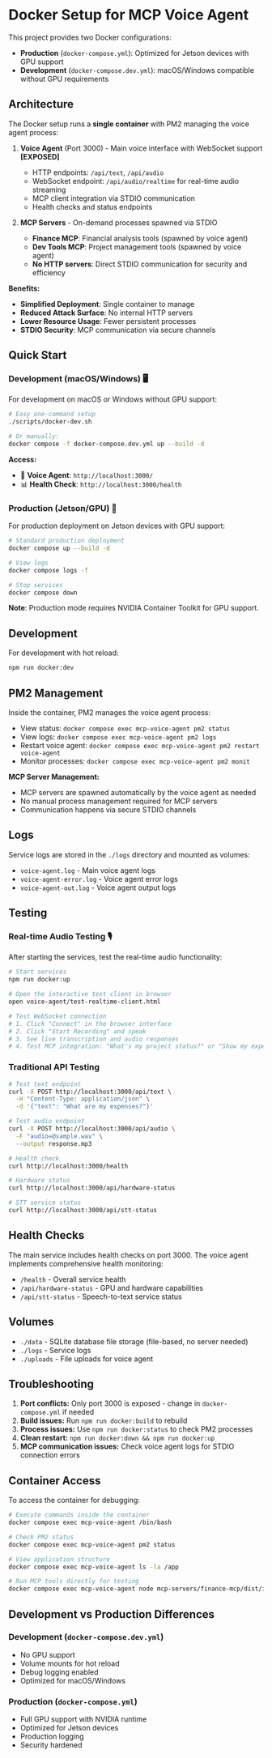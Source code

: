 # Docker Setup for MCP Voice Agent

This project provides two Docker configurations:
- **Production** (`docker-compose.yml`): Optimized for Jetson devices with GPU support
- **Development** (`docker-compose.dev.yml`): macOS/Windows compatible without GPU requirements

## Architecture

The Docker setup runs a **single container** with PM2 managing the voice agent process:

1. **Voice Agent** (Port 3000) - Main voice interface with WebSocket support **[EXPOSED]**
   - HTTP endpoints: `/api/text`, `/api/audio` 
   - WebSocket endpoint: `/api/audio/realtime` for real-time audio streaming
   - MCP client integration via STDIO communication
   - Health checks and status endpoints

2. **MCP Servers** - On-demand processes spawned via STDIO
   - **Finance MCP**: Financial analysis tools (spawned by voice agent)
   - **Dev Tools MCP**: Project management tools (spawned by voice agent)
   - **No HTTP servers**: Direct STDIO communication for security and efficiency

**Benefits:**
- **Simplified Deployment**: Single container to manage
- **Reduced Attack Surface**: No internal HTTP servers
- **Lower Resource Usage**: Fewer persistent processes
- **STDIO Security**: MCP communication via secure channels

## Quick Start

### Development (macOS/Windows) 🖥️

For development on macOS or Windows without GPU support:

```bash
# Easy one-command setup
./scripts/docker-dev.sh

# Or manually:
docker compose -f docker-compose.dev.yml up --build -d
```

**Access:**
- 📱 **Voice Agent**: `http://localhost:3000/`
- 📊 **Health Check**: `http://localhost:3000/health`

### Production (Jetson/GPU) 🚀

For production deployment on Jetson devices with GPU support:

```bash
# Standard production deployment
docker compose up --build -d

# View logs
docker compose logs -f

# Stop services
docker compose down
```

**Note**: Production mode requires NVIDIA Container Toolkit for GPU support.

## Development

For development with hot reload:
```bash
npm run docker:dev
```

## PM2 Management

Inside the container, PM2 manages the voice agent process:

- View status: `docker compose exec mcp-voice-agent pm2 status`
- View logs: `docker compose exec mcp-voice-agent pm2 logs`
- Restart voice agent: `docker compose exec mcp-voice-agent pm2 restart voice-agent`
- Monitor processes: `docker compose exec mcp-voice-agent pm2 monit`

**MCP Server Management:**
- MCP servers are spawned automatically by the voice agent as needed
- No manual process management required for MCP servers
- Communication happens via secure STDIO channels

## Logs

Service logs are stored in the `./logs` directory and mounted as volumes:
- `voice-agent.log` - Main voice agent logs
- `voice-agent-error.log` - Voice agent error logs
- `voice-agent-out.log` - Voice agent output logs

## Testing

### Real-time Audio Testing 🎙️
After starting the services, test the real-time audio functionality:

```bash
# Start services
npm run docker:up

# Open the interactive test client in browser
open voice-agent/test-realtime-client.html

# Test WebSocket connection
# 1. Click "Connect" in the browser interface
# 2. Click "Start Recording" and speak
# 3. See live transcription and audio responses
# 4. Test MCP integration: "What's my project status?" or "Show my expenses"
```

### Traditional API Testing
```bash
# Test text endpoint
curl -X POST http://localhost:3000/api/text \
  -H "Content-Type: application/json" \
  -d '{"text": "What are my expenses?"}'

# Test audio endpoint  
curl -X POST http://localhost:3000/api/audio \
  -F "audio=@sample.wav" \
  --output response.mp3

# Health check
curl http://localhost:3000/health

# Hardware status
curl http://localhost:3000/api/hardware-status

# STT service status
curl http://localhost:3000/api/stt-status
```

## Health Checks

The main service includes health checks on port 3000. The voice agent implements comprehensive health monitoring:
- `/health` - Overall service health
- `/api/hardware-status` - GPU and hardware capabilities  
- `/api/stt-status` - Speech-to-text service status

## Volumes

- `./data` - SQLite database file storage (file-based, no server needed)
- `./logs` - Service logs
- `./uploads` - File uploads for voice agent

## Troubleshooting

1. **Port conflicts:** Only port 3000 is exposed - change in `docker-compose.yml` if needed
2. **Build issues:** Run `npm run docker:build` to rebuild
3. **Process issues:** Use `npm run docker:status` to check PM2 processes
4. **Clean restart:** `npm run docker:down && npm run docker:up`
5. **MCP communication issues:** Check voice agent logs for STDIO connection errors

## Container Access

To access the container for debugging:
```bash
# Execute commands inside the container
docker compose exec mcp-voice-agent /bin/bash

# Check PM2 status
docker compose exec mcp-voice-agent pm2 status

# View application structure
docker compose exec mcp-voice-agent ls -la /app

# Run MCP tools directly for testing
docker compose exec mcp-voice-agent node mcp-servers/finance-mcp/dist/index.js
```

## Development vs Production Differences

### Development (`docker-compose.dev.yml`)
- No GPU support
- Volume mounts for hot reload
- Debug logging enabled
- Optimized for macOS/Windows

### Production (`docker-compose.yml`)
- Full GPU support with NVIDIA runtime
- Optimized for Jetson devices
- Production logging
- Security hardened 